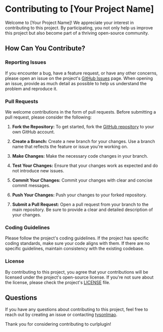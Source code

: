 # Contributing to [Your Project Name]

Welcome to [Your Project Name]! We appreciate your interest in contributing to this project. By participating, you not only help us improve this project but also become part of a thriving open-source community.

## How Can You Contribute?

### Reporting Issues

If you encounter a bug, have a feature request, or have any other concerns, please open an issue on the project's [GitHub Issues](https://github.com/tysonlmao/curlplugin/issues) page. When opening an issue, provide as much detail as possible to help us understand the problem and reproduce it.

### Pull Requests

We welcome contributions in the form of pull requests. Before submitting a pull request, please consider the following:

1. **Fork the Repository:** To get started, fork the [GitHub repository](https://github.com/tysonlmao/curlplugin) to your own GitHub account.

2. **Create a Branch:** Create a new branch for your changes. Use a branch name that reflects the feature or issue you're working on.

3. **Make Changes:** Make the necessary code changes in your branch.

4. **Test Your Changes:** Ensure that your changes work as expected and do not introduce new issues.

5. **Commit Your Changes:** Commit your changes with clear and concise commit messages.

6. **Push Your Changes:** Push your changes to your forked repository.

7. **Submit a Pull Request:** Open a pull request from your branch to the main repository. Be sure to provide a clear and detailed description of your changes.

### Coding Guidelines

Please follow the project's coding guidelines. If the project has specific coding standards, make sure your code aligns with them. If there are no specific guidelines, maintain consistency with the existing codebase.

### License

By contributing to this project, you agree that your contributions will be licensed under the project's open-source license. If you're not sure about the license, please check the project's [LICENSE](LICENSE) file.

## Questions

If you have any questions about contributing to this project, feel free to reach out by creating an issue or contacting [tysonlmao](tyson@tysonlmao.dev).

Thank you for considering contributing to curlplugin!
